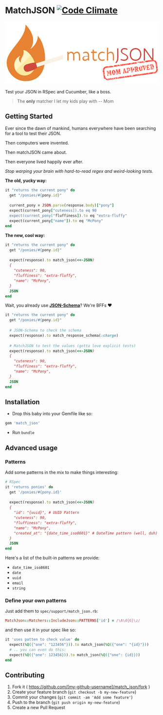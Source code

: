 # MatchJSON [![Code Climate](https://codeclimate.com/github/WhitePayments/match_json/badges/gpa.svg)](https://codeclimate.com/github/WhitePayments/match_json)

![Match JSON](assets/match.png "Match JSON")

Test your JSON in RSpec and Cucumber, like a boss.

> The **only** matcher I let my kids play with 
> -- Mom

## Getting Started

Ever since the dawn of mankind, humans everywhere have been searching for a tool to test their JSON. 

Then computers were invented.

Then matchJSON came about.

Then everyone lived happily ever after.

*Stop warping your brain with hard-to-read regex and weird-looking tests.*

**The old, yucky way:**
```ruby
it "returns the current pony" do
  get "/ponies/#{pony.id}"

  current_pony = JSON.parse(response.body)["pony"]
  expect(current_pony["cuteness]).to eq 90
  expect(current_pony["fluffiness]).to eq "extra-fluffy"
  expect(current_pony["name"]).to eq "McPony"
end
```

**The new, cool way:**
```ruby
it "returns the current pony" do
  get "/ponies/#{pony.id}"

  expect(response).to match_json(<<-JSON)
  {
    "cuteness": 90,
    "fluffiness": "extra-fluffy",
    "name": "McPony",
  }
  JSON
end
```

Wait, you already use **[JSON-Schema](https://github.com/ruby-json-schema/json-schema)**? We're BFFs :heart:

```ruby
it "returns the current pony" do
  get "/ponies/#{pony.id}"

  # JSON-Schema to check the schema
  expect(response).to match_response_schema(:charge)

  # MatchJSON to test the values (gotta love explicit tests)
  expect(response).to match_json(<<-JSON)
  {
    "cuteness": 90,
    "fluffiness": "extra-fluffy",
    "name": "McPony",
  }
  JSON
end
```

## Installation

- Drop this baby into your Gemfile like so:

```ruby
gem 'match_json'
```

- Run `bundle`


## Advanced usage


### Patterns

Add some patterns in the mix to make things interesting:

```ruby
# RSpec
it 'returns ponies' do
  get '/ponies/#{pony.id}'

  expect(response).to match_json(<<-JSON)
  {
    "id": "{uuid}", # UUID Pattern
    "cuteness": 90,
    "fluffiness": "extra-fluffy",
    "name": "McPony",
    "created_at": "{date_time_iso8601}" # DateTime pattern (well, duh)
  }
  JSON
end
```

Here's a list of the built-in patterns we provide:
* `date_time_iso8601`
* `date`
* `uuid`
* `email`
* `string`

### Define your own patterns

Just add them to `spec/support/match_json.rb`:

```ruby
MatchJson::Matchers::IncludeJson::PATTERNS['id'] = /\A\d{6}\z/
```

and then use it in your spec like so:

```ruby
it 'uses patten to check value' do
  expect(%Q({"one": "123456"})).to match_json(%Q({"one": "{id}"}))
  # .. you can even do this:
  expect(%Q({"one": 123456})).to match_json(%Q({"one": {id}}))
end
```

## Contributing

1. Fork it ( https://github.com/[my-github-username]/match_json/fork )
2. Create your feature branch (`git checkout -b my-new-feature`)
3. Commit your changes (`git commit -am 'Add some feature'`)
4. Push to the branch (`git push origin my-new-feature`)
5. Create a new Pull Request
